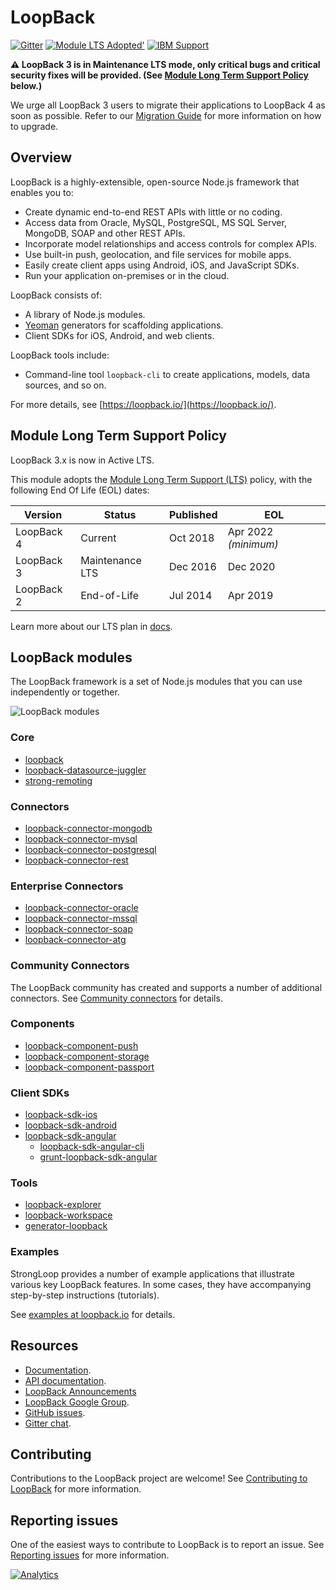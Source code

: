 # LoopBack

[![Gitter](https://badges.gitter.im/Join%20Chat.svg)](https://gitter.im/strongloop/loopback?utm_source=badge&utm_medium=badge&utm_campaign=pr-badge&utm_content=badge)
[![Module LTS Adopted'](https://img.shields.io/badge/Module%20LTS-Adopted-brightgreen.svg?style=flat)](http://github.com/CloudNativeJS/ModuleLTS)
[![IBM Support](https://img.shields.io/badge/IBM%20Support-Frameworks-brightgreen.svg?style=flat)](http://ibm.biz/node-support)

**⚠️ LoopBack 3 is in Maintenance LTS mode, only critical bugs and critical
security fixes will be provided. (See
[Module Long Term Support Policy](#module-long-term-support-policy) below.)**

We urge all LoopBack 3 users to migrate their applications to LoopBack 4 as
soon as possible. Refer to our
[Migration Guide](https://loopback.io/doc/en/lb4/migration-overview.html)
for more information on how to upgrade.

## Overview

LoopBack is a highly-extensible, open-source Node.js framework that enables you to:

  * Create dynamic end-to-end REST APIs with little or no coding.
  * Access data from Oracle, MySQL, PostgreSQL, MS SQL Server, MongoDB, SOAP and other REST APIs.
  * Incorporate model relationships and access controls for complex APIs.
  * Use built-in push, geolocation, and file services for mobile apps.
  * Easily create client apps using Android, iOS, and JavaScript SDKs.
  * Run your application on-premises or in the cloud.

LoopBack consists of:

  * A library of Node.js modules.
  * [Yeoman](http://yeoman.io/) generators for scaffolding applications.
  * Client SDKs for iOS, Android, and web clients.

LoopBack tools include:
  * Command-line tool `loopback-cli` to create applications, models, data sources, and so on.

For more details, see [https://loopback.io/](https://loopback.io/).


## Module Long Term Support Policy

LoopBack 3.x is now in Active LTS.

This module adopts the [Module Long Term Support (LTS)](http://github.com/CloudNativeJS/ModuleLTS) policy, with the following End Of Life (EOL) dates:

| Version    | Status          | Published | EOL                  |
| ---------- | --------------- | --------- | -------------------- |
| LoopBack 4 | Current         | Oct 2018  | Apr 2022 _(minimum)_ |
| LoopBack 3 | Maintenance LTS | Dec 2016  | Dec 2020             |
| LoopBack 2 | End-of-Life     | Jul 2014  | Apr 2019             |

Learn more about our LTS plan in [docs](https://loopback.io/doc/en/contrib/Long-term-support.html).

## LoopBack modules

The LoopBack framework is a set of Node.js modules that you can use independently or together.

![LoopBack modules](https://github.com/strongloop/loopback/raw/master/docs/assets/lb-modules.png "LoopBack modules")

### Core
* [loopback](https://github.com/strongloop/loopback)
* [loopback-datasource-juggler](https://github.com/strongloop/loopback-datasource-juggler)
* [strong-remoting](https://github.com/strongloop/strong-remoting)

### Connectors
* [loopback-connector-mongodb](https://github.com/strongloop/loopback-connector-mongodb)
* [loopback-connector-mysql](https://github.com/strongloop/loopback-connector-mysql)
* [loopback-connector-postgresql](https://github.com/strongloop/loopback-connector-postgresql)
* [loopback-connector-rest](https://github.com/strongloop/loopback-connector-rest)

### Enterprise Connectors
* [loopback-connector-oracle](https://github.com/strongloop/loopback-connector-oracle)
* [loopback-connector-mssql](https://github.com/strongloop/loopback-connector-mssql)
* [loopback-connector-soap](https://github.com/strongloop/loopback-connector-soap)
* [loopback-connector-atg](https://github.com/strongloop/loopback-connector-atg)

### Community Connectors

The LoopBack community has created and supports a number of additional connectors.  See [Community connectors](https://loopback.io/doc/en/lb2/Community-connectors.html) for details.

### Components
* [loopback-component-push](https://github.com/strongloop/loopback-component-push)
* [loopback-component-storage](https://github.com/strongloop/loopback-component-storage)
* [loopback-component-passport](https://github.com/strongloop/loopback-component-passport)

### Client SDKs
* [loopback-sdk-ios](https://github.com/strongloop/loopback-sdk-ios)
* [loopback-sdk-android](https://github.com/strongloop/loopback-sdk-android)
* [loopback-sdk-angular](https://github.com/strongloop/loopback-sdk-angular)
  * [loopback-sdk-angular-cli](https://github.com/strongloop/loopback-sdk-angular-cli)
  * [grunt-loopback-sdk-angular](https://github.com/strongloop/grunt-loopback-sdk-angular)

### Tools
* [loopback-explorer](https://github.com/strongloop/loopback-explorer)
* [loopback-workspace](https://github.com/strongloop/loopback-workspace)
* [generator-loopback](https://github.com/strongloop/generator-loopback)

### Examples

StrongLoop provides a number of example applications that illustrate various key LoopBack features. In some cases, they have accompanying step-by-step instructions (tutorials).

See [examples at loopback.io](https://loopback.io/examples/) for details.

## Resources

  * [Documentation](https://loopback.io/doc/).
  * [API documentation](https://apidocs.strongloop.com/loopback).
  * [LoopBack Announcements](https://groups.google.com/forum/#!forum/loopbackjs-announcements)
  * [LoopBack Google Group](https://groups.google.com/forum/#!forum/loopbackjs).
  * [GitHub issues](https://github.com/strongloop/loopback/issues).
  * [Gitter chat](https://gitter.im/strongloop/loopback).

## Contributing

Contributions to the LoopBack project are welcome! See [Contributing to LoopBack](https://loopback.io/doc/en/contrib/index.html) for more information.

## Reporting issues

One of the easiest ways to contribute to LoopBack is to report an issue. See [Reporting issues](https://loopback.io/doc/en/contrib/Reporting-issues.html) for more information.

[![Analytics](https://sl-beacon.appspot.com/UA-37775386-1/github/loopback/readme?pixel)](https://github.com/strongloop/loopback)
